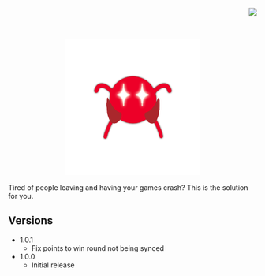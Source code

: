 ﻿<p align="right"> 
<a href="https://www.paypal.com/paypalme/otdan">
<img src="https://raw.githubusercontent.com/aha999/DonateButtons/master/Paypal.png" height="65" />
</a>
</p>
‎<p align="center"> 
<img src="https://github.com/otDan/GameSaver/blob/master/GameSaver/icon-full.png?raw=true" height="275" />
</p>

Tired of people leaving and having your games crash? This is the solution for you.

## Versions
- 1.0.1
  - Fix points to win round not being synced
- 1.0.0
  - Initial release